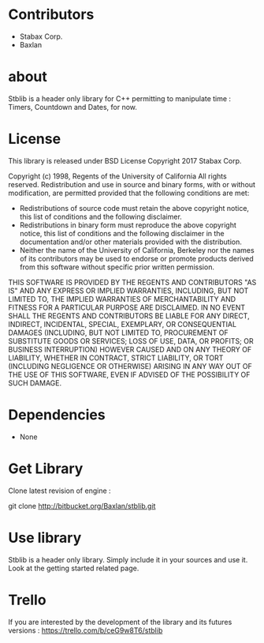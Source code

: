 # Contributors

  * Stabax Corp.
  * Baxlan

# about

Stblib is a header only library for C++ permitting to manipulate time : Timers, Countdown and Dates, for now.

# License

This library is released under BSD License Copyright 2017 Stabax Corp.

Copyright (c) 1998, Regents of the University of California
All rights reserved.
Redistribution and use in source and binary forms, with or without
modification, are permitted provided that the following conditions are met:

* Redistributions of source code must retain the above copyright
  notice, this list of conditions and the following disclaimer.
* Redistributions in binary form must reproduce the above copyright
  notice, this list of conditions and the following disclaimer in the
  documentation and/or other materials provided with the distribution.
* Neither the name of the University of California, Berkeley nor the
  names of its contributors may be used to endorse or promote products
  derived from this software without specific prior written permission.

THIS SOFTWARE IS PROVIDED BY THE REGENTS AND CONTRIBUTORS "AS IS" AND ANY
EXPRESS OR IMPLIED WARRANTIES, INCLUDING, BUT NOT LIMITED TO, THE IMPLIED
WARRANTIES OF MERCHANTABILITY AND FITNESS FOR A PARTICULAR PURPOSE ARE
DISCLAIMED. IN NO EVENT SHALL THE REGENTS AND CONTRIBUTORS BE LIABLE FOR ANY
DIRECT, INDIRECT, INCIDENTAL, SPECIAL, EXEMPLARY, OR CONSEQUENTIAL DAMAGES
(INCLUDING, BUT NOT LIMITED TO, PROCUREMENT OF SUBSTITUTE GOODS OR SERVICES;
LOSS OF USE, DATA, OR PROFITS; OR BUSINESS INTERRUPTION) HOWEVER CAUSED AND
ON ANY THEORY OF LIABILITY, WHETHER IN CONTRACT, STRICT LIABILITY, OR TORT
(INCLUDING NEGLIGENCE OR OTHERWISE) ARISING IN ANY WAY OUT OF THE USE OF THIS
SOFTWARE, EVEN IF ADVISED OF THE POSSIBILITY OF SUCH DAMAGE.

# Dependencies

  * None

# Get Library

Clone latest revision of engine :

git clone http://bitbucket.org/Baxlan/stblib.git

# Use library

Stblib is a header only library. Simply include it in your sources and use it.
Look at the getting started related page.

# Trello

If you are interested by the development of the library and its futures versions :
https://trello.com/b/ceG9w8T6/stblib
